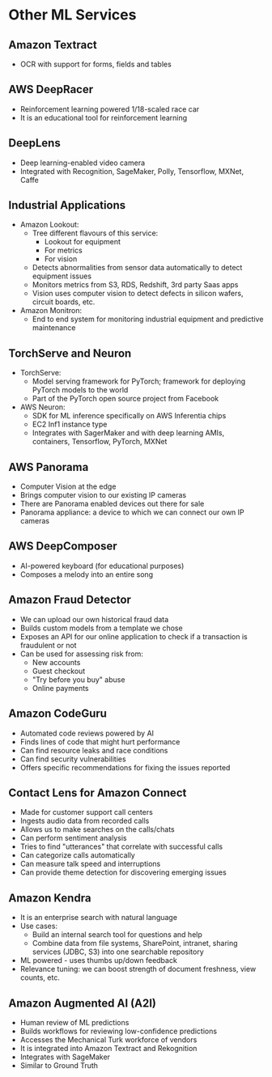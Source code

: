 # Other ML Services

## Amazon Textract

- OCR with support for  forms, fields and tables

## AWS DeepRacer

- Reinforcement learning powered 1/18-scaled race car
- It is an educational tool for reinforcement learning

## DeepLens

- Deep learning-enabled video camera
- Integrated with Recognition, SageMaker, Polly, Tensorflow, MXNet, Caffe

## Industrial Applications

- Amazon Lookout:
    - Tree different flavours of this service:
        - Lookout for equipment
        - For metrics
        - For vision
    - Detects abnormalities from sensor data automatically to detect equipment issues
    - Monitors metrics from S3, RDS, Redshift, 3rd party Saas apps
    - Vision uses computer vision to detect defects in silicon wafers, circuit boards, etc.
- Amazon Monitron:
    - End to end system for monitoring industrial equipment and predictive maintenance

## TorchServe and Neuron

- TorchServe:
    - Model serving framework for PyTorch; framework for deploying PyTorch models to the world
    - Part of the PyTorch open source project from Facebook
- AWS Neuron:
    - SDK for ML inference specifically on AWS Inferentia chips
    - EC2 Inf1 instance type
    - Integrates with SagerMaker and with deep learning AMIs, containers, Tensorflow, PyTorch, MXNet

## AWS Panorama

- Computer Vision at the edge
- Brings computer vision to our existing IP cameras
- There are Panorama enabled devices out there for sale
- Panorama appliance: a device to which we can connect our own IP cameras

## AWS DeepComposer

- AI-powered keyboard (for educational purposes)
- Composes a melody into an entire song

## Amazon Fraud Detector

- We can upload our own historical fraud data
- Builds custom models from a template we chose
- Exposes an API for our online application to check if a transaction is fraudulent or not
- Can be used for assessing risk from:
    - New accounts
    - Guest checkout
    - "Try before you buy" abuse
    - Online payments

## Amazon CodeGuru

- Automated code reviews powered by AI
- Finds lines of code that might hurt performance
- Can find resource leaks and race conditions
- Can find security vulnerabilities
- Offers specific recommendations for fixing the issues reported

## Contact Lens for Amazon Connect

- Made for customer support call centers
- Ingests audio data from recorded calls
- Allows us to make searches on the calls/chats
- Can perform sentiment analysis
- Tries to find "utterances" that correlate with successful calls
- Can categorize calls automatically
- Can measure talk speed and interruptions
- Can provide theme detection for discovering emerging issues

## Amazon Kendra

- It is an enterprise search with natural language
- Use cases:
    - Build an internal search tool for questions and help
    - Combine data from file systems, SharePoint, intranet, sharing services (JDBC, S3) into one searchable repository
- ML powered - uses thumbs up/down feedback
- Relevance tuning: we can boost strength of document freshness, view counts, etc.

## Amazon Augmented AI (A2I)

- Human review of ML predictions
- Builds workflows for reviewing low-confidence predictions
- Accesses the Mechanical Turk workforce of vendors
- It is integrated into Amazon Textract and Rekognition
- Integrates with SageMaker
- Similar to Ground Truth
